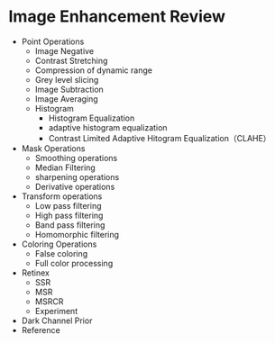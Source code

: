 # Image Enhancement Review

- Point Operations
  - Image Negative
  - Contrast Stretching
  - Compression of dynamic range
  - Grey level slicing
  - Image Subtraction
  - Image Averaging
  - Histogram
    - Histogram Equalization
    - adaptive histogram equalization
    - Contrast Limited Adaptive Hitogram Equalization（CLAHE）
- Mask Operations
  - Smoothing operations
  - Median Filtering
  - sharpening operations
  - Derivative operations
- Transform operations
  - Low pass filtering
  - High pass filtering
  - Band pass filtering
  - Homomorphic filtering
- Coloring Operations
  - False coloring
  - Full color processing
- Retinex
  - SSR
  - MSR
  - MSRCR
  - Experiment
- Dark Channel Prior
- Reference